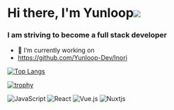 # Hi there, I'm Yunloop![](https://github.com/blackcater/blackcater/raw/main/images/Hi.gif) 
### I am striving to become a full stack developer

- 🔭 I’m currently working on 
- https://github.com/Yunloop-Dev/Inori


[![Top Langs](https://github-readme-stats.vercel.app/api/top-langs/?username=Yunloop-Dev&layout=compact)](https://github.com/anuraghazra/github-readme-stats)


[![trophy](https://github-profile-trophy.vercel.app/?username=Yunloop-Dev)](https://github.com/ryo-ma/github-profile-trophy)

![JavaScript](https://img.shields.io/badge/javascript-%23323330.svg?style=for-the-badge&logo=javascript&logoColor=%23F7DF1E)
![React](https://img.shields.io/badge/react-%2320232a.svg?style=for-the-badge&logo=react&logoColor=%2361DAFB)
![Vue.js](https://img.shields.io/badge/vuejs-%2335495e.svg?style=for-the-badge&logo=vuedotjs&logoColor=%234FC08D)
![Nuxtjs](https://img.shields.io/badge/Nuxt-002E3B?style=for-the-badge&logo=nuxtdotjs&logoColor=#00DC82)

<!--
**Yunloop-Dev/Yunloop-Dev** is a ✨ _special_ ✨ repository because its `README.md` (this file) appears on your GitHub profile.

Here are some ideas to get you started:

- 🔭 I’m currently working on ...
- 🌱 I’m currently learning ...
- 👯 I’m looking to collaborate on ...
- 🤔 I’m looking for help with ...
- 💬 Ask me about ...
- 📫 How to reach me: ...
- 😄 Pronouns: ...
- ⚡ Fun fact: ...
-->
